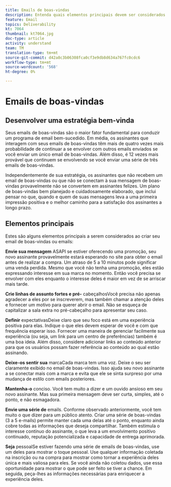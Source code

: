 ```yaml
---
title: Emails de boas-vindas
description: Entenda quais elementos principais devem ser considerados ao criar seus emails de boas-vindas.
feature: Email
topics: Deliverability
kt: 7064
thumbnail: kt7064.jpg
doc-type: article
activity: understand
team: TM
translation-type: tm+mt
source-git-commit: d42a8c3b06308fca0cf3e9db8d634a767fc0cdc6
workflow-type: tm+mt
source-wordcount: '568'
ht-degree: 0%

---
```



# Emails de boas-vindas

## Desenvolver uma estratégia bem-vinda

Seus emails de boas-vindas são o maior fator fundamental para conduzir um programa de email bem-sucedido. Em média, os assinantes que interagem com seus emails de boas-vindas têm mais de quatro vezes mais probabilidade de continuar a se envolver com outros emails enviados se você enviar um único email de boas-vindas. Além disso, é 12 vezes mais provável que continuem se envolvendo se você enviar uma série de três emails de boas-vindas.

Independentemente de sua estratégia, os assinantes que não recebem um email de boas-vindas ou que não se conectam à sua mensagem de boas-vindas provavelmente não se convertem em assinantes felizes. Um plano de boas-vindas bem planejado e cuidadosamente elaborado, que inclui pensar no que, quando e quem de suas mensagens leva a uma primeira impressão positiva e o melhor caminho para a satisfação dos assinantes a longo prazo.

## Elementos principais

Estes são alguns elementos principais a serem considerados ao criar seu email de boas-vindas ou emails:

**Envie sua mensagem**
ASAPI se estiver oferecendo uma promoção, seu novo assinante provavelmente estará esperando no site para obter o email antes de realizar a compra. Um atraso de 5 a 10 minutos pode significar uma venda perdida. Mesmo que você não tenha uma promoção, eles estão expressando interesse em sua marca no momento. Então você precisa se envolver com eles enquanto o interesse deles é maior em vez de se arriscar mais tarde.

**Crie linhas de assunto fortes e pré-**
cabeçalhosVocê precisa não apenas agradecer a eles por se inscreverem, mas também chamar a atenção deles e fornecer um motivo para querer abrir o email. Não se esqueça de capitalizar a sala extra no pré-cabeçalho para apresentar seu caso.

**Definir**
expectativasDeixe claro que seu foco está em uma experiência positiva para elas. Indique o que eles devem esperar de você e com que frequência esperar isso. Fornecer uma maneira de gerenciar facilmente sua experiência (ou seja, um link para um centro de preferências) também é uma boa ideia. Além disso, considere adicionar links ao conteúdo anterior para que os usuários possam fazer referência ao conteúdo ao qual estão assinando.

**Deixe-os sentir sua**
marcaCada marca tem uma voz. Deixe o seu ser claramente exibido no email de boas-vindas. Isso ajuda seu novo assinante a se conectar mais com a marca e evita que ele se sinta surpreso por uma mudança de estilo com emails posteriores.

**Mantenha-o**
conciso. Você tem muito a dizer e um ouvido ansioso em seu novo assinante. Mas sua primeira mensagem deve ser curta, simples, até o ponto, e não esmagadora.

**Envie uma série de**
emails. Conforme observado anteriormente, você tem muito o que dizer para um público atento. Criar uma série de boas-vindas (3 a 5 e-mails) permite manter cada uma delas até o ponto, enquanto ainda cobre todas as informações que deseja compartilhar. Também estimula o interesse contínuo do assinante, o que leva a um envolvimento positivo continuado, reputação potencializada e capacidade de entrega aprimorada.

**Seja**
pessoalSe estiver fazendo uma série de emails de boas-vindas, use um deles para mostrar o toque pessoal. Use qualquer informação coletada na inscrição ou na compra para mostrar como tornar a experiência deles única e mais valiosa para eles. Se você ainda não coletou dados, use essa oportunidade para mostrar o que pode ser feito se tiver a chance. Em seguida, peça-lhes as informações necessárias para enriquecer a experiência deles.
